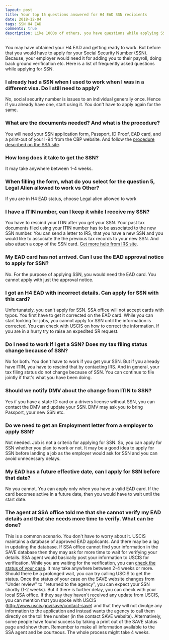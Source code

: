 ```yaml
---
layout: post
title: Your top 15 questions answered for H4 EAD SSN recipients
date: 2018-12-04
tags: SSN H4 EAD
comments: true
description: Like 1000s of others, you have questions while applying SSN for H4 EAD recipients. Start your job sooner by avoiding simple mistakes and better planning
---
```


You may have obtained your H4 EAD and getting ready to work. But before that you would have to
apply for your Social Security Number (SSN). Because, your employer would need it for adding you to their payroll,
doing back ground verification etc. Here is a list of frequently asked questions while applying for SSN.

### I already had a SSN when I used to work when I was in a different visa. Do I still need to apply?
No, social security number is issues to an individual generally once. Hence if you already have one, start using it.
You don't have to apply again for the same.

### What are the documents needed? And what is the procedure?
You will need your SSN application form, Passport, ID Proof, EAD card, and a print-out of your I-94 from the CBP website.
And follow the [procedure described on the SSA site](http://www.ssa.gov/ssnumber/).

### How long does it take to get the SSN?
It may take anywhere between 1-4 weeks.

### When filling the form, what do you select for the question 5, Legal Alien allowed to work vs Other?
If you are in H4 EAD status, choose Legal alien allowed to work

### I have a ITIN number, can I keep it while I receive my SSN?
You have to rescind your ITIN after you get your SSN. Your past tax documents filed using your ITIN number has to be
associated to the new SSN number. You can send a letter to IRS, that you have a new SSN and you would like to associate the
the previous tax records to your new SSN. And also attach a copy of the SSN card. [Get more help from IRS site](http://www.irs.gov/Individuals/Additional-ITIN-Information).

### My EAD card has not arrived. Can I use the EAD approval notice to apply for SSN?
No. For the purpose of applying SSN, you would need the EAD card. You cannot apply with just the approval notice.

### I got an H4 EAD with incorrect details. Can apply for SSN with this card?
Unfortunately, you can't apply for SSN. SSA office will not accept cards with typos. You first have to get it corrected on the
EAD card. While you can start looking for jobs, you cannot apply for SSN until the information is corrected.
You can check with USCIS on how to correct the information. If you are in a hurry try to raise an expedited SR request.

### Do I need to work if I get a SSN? Does my tax filing status change because of SSN?
No for both. You don't have to work if you get your SSN. But if you already have ITIN, you have to rescind that by contacting
IRS. And in general, your tax filing status do not change because of SSN. You can continue to file jointly if that's what you
 have been doing.

### Should we notify DMV about the change from ITIN to SSN?
Yes if you have a state ID card or a drivers license without SSN, you can contact the DMV and update your SSN.
DMV may ask you to bring Passport, your new SSN etc.

### Do we need to get an Employment letter from a employer to apply SSN?
Not needed. Job is not a criteria for applying for SSN. So, you can apply for SSN whether you plan to work or not.
 It may be a good idea to apply for SSN before landing a job as the employer would ask for SSN and you can avoid
  unnecessary delays.

### My EAD has a future effective date, can I apply for SSN before that date?
No you cannot. You can apply only when you have a valid EAD card. If the card becomes active in a future date,
then you would have to wait until the start date.

### The agent at SSA office told me that she cannot verify my EAD details and that she needs more time to verify. What can be done?
 This is a common scenario. You don't have to worry about it. USCIS maintains a database of approved EAD applicants. And there
 may be a lag in updating the database. If SSA office cannot find your information in the SAVE database then they may
 ask for more time to wait for verifying your details. SSA agent would basically post your information to USCIS for verification.
 While you are waiting for the verification, you can [check the status of your case](https://save.uscis.gov/casecheck/SearchCases.aspx).
 It may take anywhere between 2-4 weeks or more. Should there be a prolonged wait, you can try calling USCIS to get the status.
 Once the status of your case on the SAVE website changes from "Under review" to "returned to the agency", you can expect your
 SSN shortly (1-2 weeks). But if there is further delay, you can check with your local SSA office.
 If they say they haven't received any update from USCIS, you can mention that you spoke
 with USCIS (http://www.uscis.gov/save/contact-save) and that they will not divulge any information
 to the application and instead wants the agency to call them directly on the toll free number (in the contact SAVE
 website). Alternatively, some people have found success by taking a print out of the SAVE status page and show them.
 Remember to make all information available to the SSA agent and be courteous.
 The whole process might take 4 weeks.

